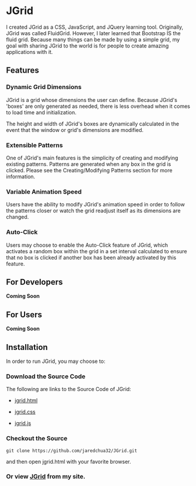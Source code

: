 # JGrid

I created JGrid as a CSS, JavaScript, and JQuery learning tool. Originally, JGrid was called FluidGrid. However, I later learned that Bootstrap IS the fluid grid. Because many things can be made by using a simple grid, my goal with sharing JGrid to the world is for people to create amazing applications with it.

## Features

### Dynamic Grid Dimensions

JGrid is a grid whose dimensions the user can define. Because JGrid's 'boxes' are only generated as needed, there is less overhead when it comes to load time and initialization.

The height and width of JGrid's boxes are dynamically calculated in the event that the window or grid's dimensions are modified.

### Extensible Patterns

One of JGrid's main features is the simplicity of creating and modifying existing patterns. Patterns are generated when any box in the grid is clicked. Please see the Creating/Modifying Patterns section for more information.

### Variable Animation Speed

Users have the ability to modify JGrid's animation speed in order to follow the patterns closer or watch the grid readjust itself as its dimensions are changed.

### Auto-Click

Users may choose to enable the Auto-Click feature of JGrid, which activates a random box within the grid in a set interval calculated to ensure that no box is clicked if another box has been already activated by this feature.

## For Developers

**Coming Soon**

## For Users

**Coming Soon**

## Installation

In order to run JGrid, you may choose to:

### Download the Source Code

The following are links to the Source Code of JGrid:

* [jgrid.html](https://raw.githubusercontent.com/jaredchua32/JGrid/master/jgrid.html)

* [jgrid.css](https://raw.githubusercontent.com/jaredchua32/JGrid/master/jgrid.css)

* [jgrid.js](https://raw.githubusercontent.com/jaredchua32/JGrid/master/jgrid.js)

### Checkout the Source

	git clone https://github.com/jaredchua32/JGrid.git

and then open jgrid.html with your favorite browser.

### Or view [JGrid](http://jaredchua.com/demos/jgrid.html) from my site.